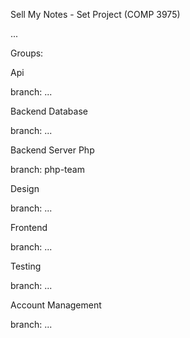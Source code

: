 Sell My Notes - Set Project (COMP 3975)

...


Groups:

Api

branch: ...

Backend Database

branch: ...

Backend Server Php

branch: php-team

Design

branch: ...

Frontend

branch: ...

Testing

branch: ...

Account Management

branch: ...
